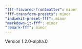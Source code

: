 ```yaml
---
"fff-flavored-frontmatter": minor
"fff-transform-presets": minor
"indiekit-preset-fff": minor
"markdown-it-fff": minor
"remark-fff": minor
---
```


Version 1.2.0-alpha.0
